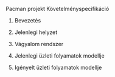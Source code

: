 Pacman projekt
Követelményspecifikáció

1. Bevezetés

2. Jelenlegi helyzet

3. Vágyalom rendszer

4. Jelenlegi üzleti folyamatok modellje

5. Igényelt üzleti folyamatok modellje